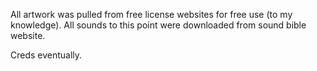 All artwork was pulled from free license websites for free use (to my knowledge).
All sounds to this point were downloaded from sound bible website.  

Creds eventually.
